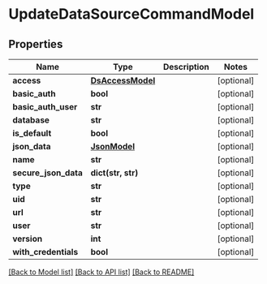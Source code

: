 # UpdateDataSourceCommandModel

## Properties
Name | Type | Description | Notes
------------ | ------------- | ------------- | -------------
**access** | [**DsAccessModel**](DsAccessModel.md) |  | [optional] 
**basic_auth** | **bool** |  | [optional] 
**basic_auth_user** | **str** |  | [optional] 
**database** | **str** |  | [optional] 
**is_default** | **bool** |  | [optional] 
**json_data** | [**JsonModel**](JsonModel.md) |  | [optional] 
**name** | **str** |  | [optional] 
**secure_json_data** | **dict(str, str)** |  | [optional] 
**type** | **str** |  | [optional] 
**uid** | **str** |  | [optional] 
**url** | **str** |  | [optional] 
**user** | **str** |  | [optional] 
**version** | **int** |  | [optional] 
**with_credentials** | **bool** |  | [optional] 

[[Back to Model list]](../README.md#documentation-for-models) [[Back to API list]](../README.md#documentation-for-api-endpoints) [[Back to README]](../README.md)



